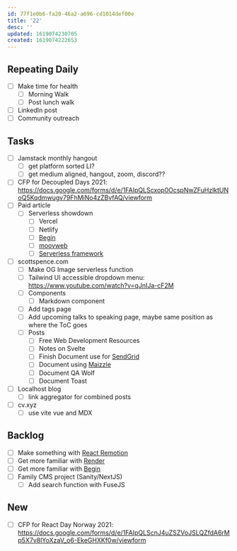 ```yaml
---
id: 77f1e0b6-fa20-46a2-a696-cd1014def00e
title: '22'
desc: ''
updated: 1619074230705
created: 1619074222653
---
```


## Repeating Daily

- [ ] Make time for health
  - [ ] Morning Walk
  - [ ] Post lunch walk
- [ ] LinkedIn post
- [ ] Community outreach

## Tasks

- [ ] Jamstack monthly hangout
  - [ ] get platform sorted LI?
  - [ ] get medium aligned, hangout, zoom, discord??
- [ ] CFP for Decoupled Days 2021:
      https://docs.google.com/forms/d/e/1FAIpQLScxop0OcspNwZFuHzlktUNoQ5Kqdmwugv79FhMiNo4zZBvfAQ/viewform
- [ ] Paid article
  - [ ] Serverless showdown
    - [ ] Vercel
    - [ ] Netlify
    - [ ] [Begin]
    - [ ] [moovweb]
    - [ ] [Serverless framework]
- [ ] scottspence.com
  - [ ] Make OG Image serverless function
  - [ ] Tailwind UI accessible dropdown menu:
        https://www.youtube.com/watch?v=qJnIJa-cF2M
  - [ ] Components
    - [ ] Markdown component
  - [ ] Add tags page
  - [ ] Add upcoming talks to speaking page, maybe same position as
        where the ToC goes
  - [ ] Posts
    - [ ] Free Web Development Resources
    - [ ] Notes on Svelte
    - [ ] Finish Document use for [SendGrid]
    - [ ] Document using [Maizzle]
    - [ ] Document QA Wolf
    - [ ] Document Toast
- [ ] Localhost blog
  - [ ] link aggregator for combined posts
- [ ] cv.xyz
  - [ ] use vite vue and MDX

## Backlog

- [ ] Make something with [React Remotion]
- [ ] Get more familiar with [Render]
- [ ] Get more familiar with [Begin]
- [ ] Family CMS project (Sanity/NextJS)
  - [ ] Add search function with FuseJS

## New

- [ ] CFP for React Day Norway 2021:
      https://docs.google.com/forms/d/e/1FAIpQLScnJ4uZSZVoJSLQZfdA6rMp5X7v8lYoXzaV_o6-EkeGHXKf0w/viewform

<!-- Links -->

[react remotion]:
  https://twitter.com/JNYBGR/status/1358824089960542208
[maizzle]: https://maizzle.com/
[sendgrid]: https://app.sendgrid.com
[render]: https://render.com/
[begin]: https://begin.com/
[invoice sitepoint]: https://www.sitepoint.com/write-for-us/
[moovweb]: https://www.moovweb.com/
[serverless framework]: https://www.serverless.com/
